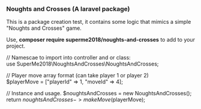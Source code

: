 <h3> Noughts and Crosses (A laravel package)</h3>

<p>
  This is a package creation test, it contains some logic that mimics a simple "Noughts and Crosses" game.
</p>

<p>

Use, <strong>composer require superme2018/noughts-and-crosses</strong> to add to your project.

</p>

<p>

// Namescae to import into controller and or class: <br>
use SuperMe2018\NoughtsAndCrosses\NoughtsAndCrosses;

// Player move array format (can take player 1 or player 2) <br>
$playerMove = ["playerId" => 1, "moveId" => 4];

// Instance and usage.
$noughtsAndCrosses = new NoughtsAndCrosses(); <br>
return $noughtsAndCrosses->makeMove($playerMove);

</p>

  
